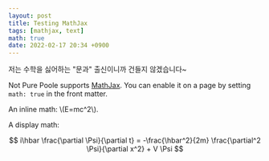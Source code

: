 ```yaml
---
layout: post
title: Testing MathJax
tags: [mathjax, text]
math: true
date: 2022-02-17 20:34 +0900
---
```

저는 수학을 싫어하는 "문과" 출신이니까 건들지 않겠습니다~

Not Pure Poole supports [MathJax](https://www.mathjax.org/). You can enable it on a page by setting `math: true` in the front matter.

An inline math: \\\(E=mc^2\\\).

A display math:

$$
i\hbar \frac{\partial \Psi}{\partial t} = -\frac{\hbar^2}{2m}
\frac{\partial^2 \Psi}{\partial x^2} + V \Psi
$$
